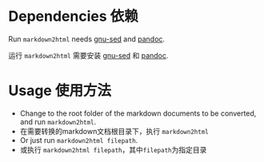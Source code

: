 # Dependencies 依赖

Run `markdown2html` needs [gnu-sed](https://formulae.brew.sh/formula/gnu-sed) and [pandoc](https://www.pandoc.org/). 

运行 `markdown2html` 需要安装 [gnu-sed](https://formulae.brew.sh/formula/gnu-sed) 和 [pandoc](https://www.pandoc.org/). 

# Usage 使用方法
* Change to the root folder of the markdown documents to be converted, and run `markdown2html`.
* 在需要转换的markdown文档根目录下，执行 `markdown2html`
* Or just run `markdown2html filepath`.
* 或执行 `markdown2html filepath`，其中`filepath`为指定目录